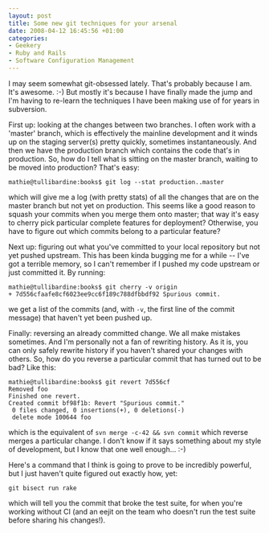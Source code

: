 ```yaml
---
layout: post
title: Some new git techniques for your arsenal
date: 2008-04-12 16:45:56 +01:00
categories:
- Geekery
- Ruby and Rails
- Software Configuration Management
---
```

I may seem somewhat git-obsessed lately. That's probably because I am. It's
awesome. :-) But mostly it's because I have finally made the jump and I'm
having to re-learn the techniques I have been making use of for years in
subversion.

First up: looking at the changes between two branches. I often work with a
'master' branch, which is effectively the mainline development and it winds up
on the staging server(s) pretty quickly, sometimes instantaneously. And then
we have the production branch which contains the code that's in production.
So, how do I tell what is sitting on the master branch, waiting to be moved
into production? That's easy:

    mathie@tullibardine:books$ git log --stat production..master

which will give me a log (with pretty stats) of all the changes that are on
the master branch but not yet on production. This seems like a good reason to
squash your commits when you merge them onto master; that way it's easy to
cherry pick particular complete features for deployment? Otherwise, you have
to figure out which commits belong to a particular feature?

Next up: figuring out what you've committed to your local repository but not
yet pushed upstream. This has been kinda bugging me for a while -- I've got a
terrible memory, so I can't remember if I pushed my code upstream or just
committed it. By running:

    mathie@tullibardine:books$ git cherry -v origin
    + 7d556cfaafe8cf6023ee9cc6f189c788dfbbdf92 Spurious commit.

we get a list of the commits (and, with `-v`, the first line of the commit
message) that haven't yet been pushed up.

Finally: reversing an already committed change. We all make mistakes
sometimes. And I'm personally not a fan of rewriting history. As it is, you
can only safely rewrite history if you haven't shared your changes with
others. So, how do you reverse a particular commit that has turned out to be
bad? Like this:

    mathie@tullibardine:books$ git revert 7d556cf
    Removed foo
    Finished one revert.
    Created commit bf98f1b: Revert "Spurious commit."
     0 files changed, 0 insertions(+), 0 deletions(-)
     delete mode 100644 foo

which is the equivalent of `svn merge -c-42 && svn commit` which reverse
merges a particular change. I don't know if it says something about my style
of development, but I know that one well enough... :-)

Here's a command that I think is going to prove to be incredibly powerful, but
I just haven't quite figured out exactly how, yet:

    git bisect run rake

which will tell you the commit that broke the test suite, for when you're
working without CI (and an eejit on the team who doesn't run the test suite
before sharing his changes!).
